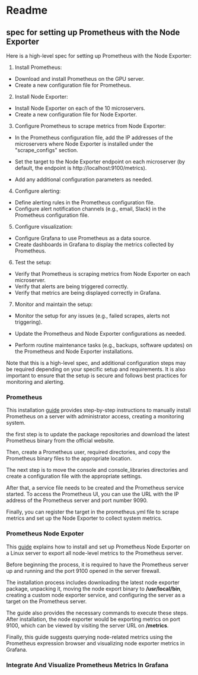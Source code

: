 # Readme

## spec for setting up Prometheus with the Node Exporter

Here is a high-level spec for setting up Prometheus with the Node Exporter:

1. Install Prometheus:

- Download and install Prometheus on the GPU server.
- Create a new configuration file for Prometheus.

2.  Install Node Exporter:

- Install Node Exporter on each of the 10 microservers.
- Create a new configuration file for Node Exporter.

3. Configure Prometheus to scrape metrics from Node Exporter:

- In the Prometheus configuration file, add the IP addresses of the microservers where Node Exporter is installed under the "scrape_configs" section.

- Set the target to the Node Exporter endpoint on each microserver (by default, the endpoint is http://localhost:9100/metrics).
 - Add any additional configuration parameters as needed.

4. Configure alerting:

- Define alerting rules in the Prometheus configuration file.
- Configure alert notification channels (e.g., email, Slack) in the Prometheus configuration file.

5. Configure visualization:

- Configure Grafana to use Prometheus as a data source.
- Create dashboards in Grafana to display the metrics collected by Prometheus.

6. Test the setup:

- Verify that Prometheus is scraping metrics from Node Exporter on each microserver.
- Verify that alerts are being triggered correctly.
- Verify that metrics are being displayed correctly in Grafana.

7. Monitor and maintain the setup:

- Monitor the setup for any issues (e.g., failed scrapes, alerts not triggering).

- Update the Prometheus and Node Exporter configurations as needed.

- Perform routine maintenance tasks (e.g., backups, software updates) on the Prometheus and Node Exporter installations.

Note that this is a high-level spec, and additional configuration steps may be required depending on your specific setup and requirements. It is also important to ensure that the setup is secure and follows best practices for monitoring and alerting.

### Prometheus

This installation [guide](https://devopscube.com/install-configure-prometheus-linux/) provides step-by-step instructions to manually install Prometheus on a server with administrator access, creating a monitoring system. 

the first step is to update the package repositories and download the latest Prometheus binary from the official website. 

Then, create a Prometheus user, required directories, and copy the Prometheus binary files to the appropriate location. 

The next step is to move the console and console_libraries directories and create a configuration file with the appropriate settings. 

After that, a service file needs to be created and the Prometheus service started. To access the Prometheus UI, you can use the URL with the IP address of the Prometheus server and port number 9090. 

Finally, you can register the target in the prometheus.yml file to scrape metrics and set up the Node Exporter to collect system metrics.

### Prometheus Node Expoter

This [guide](https://devopscube.com/monitor-linux-servers-prometheus-node-exporter/) explains how to install and set up Prometheus Node Exporter on a Linux server to export all node-level metrics to the Prometheus server. 

Before beginning the process, it is required to have the Prometheus server up and running and the port 9100 opened in the server firewall. 

The installation process includes downloading the latest node exporter package, unpacking it, moving the node export binary to **/usr/local/bin**, creating a custom node exporter service, and configuring the server as a target on the Prometheus server. 

The guide also provides the necessary commands to execute these steps. After installation, the node exporter would be exporting metrics on port 9100, which can be viewed by visiting the server URL on **/metrics**. 

Finally, this guide suggests querying node-related metrics using the Prometheus expression browser and visualizing node exporter metrics in Grafana.

### Integrate And Visualize Prometheus Metrics In Grafana
